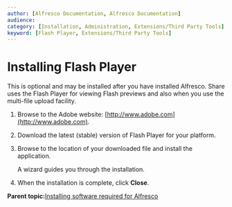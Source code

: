 ```yaml
---
author: [Alfresco Documentation, Alfresco Documentation]
audience: 
category: [Installation, Administration, Extensions/Third Party Tools]
keyword: [Flash Player, Extensions/Third Party Tools]
---
```


# Installing Flash Player

This is optional and may be installed after you have installed Alfresco. Share uses the Flash Player for viewing Flash previews and also when you use the multi-file upload facility.

1.  Browse to the Adobe website: [http://www.adobe.com](http://www.adobe.com).

2.  Download the latest \(stable\) version of Flash Player for your platform.

3.  Browse to the location of your downloaded file and install the application.

    A wizard guides you through the installation.

4.  When the installation is complete, click **Close**.


**Parent topic:**[Installing software required for Alfresco](../concepts/prereq-opt-install.md)

